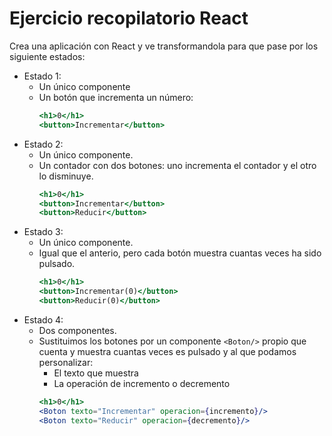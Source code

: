 # Ejercicio recopilatorio React

Crea una aplicación con React y ve transformandola para que pase por los siguiente estados:

- Estado 1:
    - Un único componente
    - Un  botón que incrementa un número:
        ```jsx
        <h1>0</h1>
        <button>Incrementar</button>
        ```
- Estado 2:
    - Un único componente.
    - Un contador con dos botones: uno incrementa el contador y el otro lo disminuye.
        ```jsx
        <h1>0</h1>
        <button>Incrementar</button>
        <button>Reducir</button>
        ```
- Estado 3:
    - Un único componente.
    - Igual que el anterio, pero cada botón muestra cuantas veces ha sido pulsado.
        ```jsx
        <h1>0</h1>
        <button>Incrementar(0)</button>
        <button>Reducir(0)</button>
        ```
- Estado 4:
    - Dos componentes.
    - Sustituimos los botones por un componente `<Boton/>` propio que cuenta y muestra cuantas veces es pulsado y al que podamos personalizar:
        - El texto que muestra
        - La operación de incremento o decremento
        ```jsx
        <h1>0</h1>
        <Boton texto="Incrementar" operacion={incremento}/>
        <Boton texto="Reducir" operacion={decremento}/>
        ```